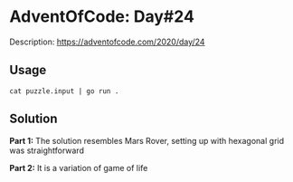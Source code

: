 # AdventOfCode: Day#24

Description: https://adventofcode.com/2020/day/24

## Usage

```
cat puzzle.input | go run .
```

## Solution

**Part 1:** The solution resembles Mars Rover, setting up with hexagonal grid was straightforward

**Part 2:** It is a variation of game of life

